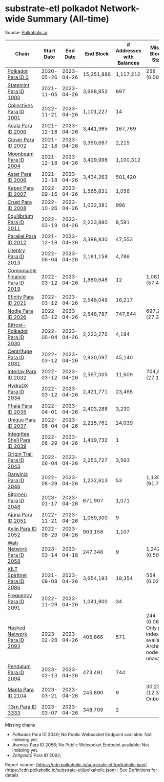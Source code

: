# substrate-etl polkadot Network-wide Summary (All-time)

Source: [Polkaholic.io](https://polkaholic.io)


| Chain            | Start Date | End Date | End Block | # Addresses with Balances | Missing Blocks / Status |
| ---------------- | ---------- | ---------| --------- | ------------------------- | ----------------------- |
| [Polkadot Para ID 0](/polkadot/0-polkadot) | 2020-05-26 | 2023-04-26 | 15,251,886 |  1,117,210 | 258 (0.00%)  |
| [Statemint Para ID 1000](/polkadot/1000-statemint) | 2021-11-05 | 2023-04-26 | 3,698,852 |  697 |    |
| [Collectives Para ID 1001](/polkadot/1001-collectives) | 2022-11-21 | 2023-04-26 | 1,101,227 |  14 |    |
| [Acala Para ID 2000](/polkadot/2000-acala) | 2021-12-18 | 2023-04-26 | 3,441,965 |  167,769 |    |
| [Clover Para ID 2002](/polkadot/2002-clover) | 2021-12-18 | 2023-04-26 | 3,350,687 |  2,215 |    |
| [Moonbeam Para ID 2004](/polkadot/2004-moonbeam) | 2021-12-18 | 2023-04-26 | 3,429,998 |  1,100,312 |    |
| [Astar Para ID 2006](/polkadot/2006-astar) | 2021-12-18 | 2023-04-26 | 3,434,263 |  501,420 |    |
| [Kapex Para ID 2007](/polkadot/2007-kapex) | 2022-09-16 | 2023-04-26 | 1,565,831 |  1,056 |    |
| [Crust Para ID 2008](/polkadot/2008-crust) | 2022-10-26 | 2023-04-26 | 1,032,381 |  996 |    |
| [Equilibrium Para ID 2011](/polkadot/2011-equilibrium) | 2022-03-19 | 2023-04-26 | 2,233,880 |  8,591 |    |
| [Parallel Para ID 2012](/polkadot/2012-parallel) | 2021-12-18 | 2023-04-26 | 3,388,830 |  47,553 |    |
| [Litentry Para ID 2013](/polkadot/2013-litentry) | 2022-06-04 | 2023-04-26 | 2,181,158 |  4,786 |    |
| [Composable Finance Para ID 2019](/polkadot/2019-composable) | 2022-03-12 | 2023-04-26 | 1,880,648 |  12 | 1,081,040 (57.48%)  |
| [Efinity Para ID 2021](/polkadot/2021-efinity) | 2022-03-12 | 2023-04-26 | 2,548,049 |  16,217 |    |
| [Nodle Para ID 2026](/polkadot/2026-nodle) | 2022-03-12 | 2023-04-26 | 2,548,787 |  747,544 | 697,249 (27.36%)  |
| [Bifrost-Polkadot Para ID 2030](/polkadot/2030-bifrost-dot) | 2022-06-04 | 2023-04-26 | 2,223,276 |  4,184 |    |
| [Centrifuge Para ID 2031](/polkadot/2031-centrifuge) | 2022-03-12 | 2023-04-26 | 2,820,097 |  45,140 |    |
| [Interlay Para ID 2032](/polkadot/2032-interlay) | 2022-03-12 | 2023-04-26 | 2,597,005 |  11,609 | 704,852 (27.14%)  |
| [HydraDX Para ID 2034](/polkadot/2034-hydradx) | 2022-03-12 | 2023-04-26 | 2,421,771 |  23,468 |    |
| [Phala Para ID 2035](/polkadot/2035-phala) | 2022-04-01 | 2023-04-26 | 2,403,288 |  3,230 |    |
| [Unique Para ID 2037](/polkadot/2037-unique) | 2022-06-04 | 2023-04-26 | 2,215,761 |  24,039 |    |
| [Integritee Shell Para ID 2039](/polkadot/2039-integritee-shell) | 2022-08-29 | 2023-04-26 | 1,419,732 |  1 |    |
| [Origin Trail Para ID 2043](/polkadot/2043-origintrail) | 2022-06-04 | 2023-04-26 | 2,253,727 |  3,563 |    |
| [Darwinia Para ID 2046](/polkadot/2046-darwinia) | 2022-08-29 | 2023-04-26 | 1,232,613 |  53 | 1,130,856 (91.74%)  |
| [Bitgreen Para ID 2048](/polkadot/2048-bitgreen) | 2023-01-17 | 2023-04-26 | 671,907 |  1,071 |    |
| [Ajuna Para ID 2051](/polkadot/2051-ajuna) | 2022-11-21 | 2023-04-26 | 1,059,300 |  9 |    |
| [Kylin Para ID 2052](/polkadot/2052-kylin) | 2022-08-29 | 2023-04-26 | 903,158 |  1,107 |    |
| [Watr Network Para ID 2058](/polkadot/2058-watr) | 2023-03-14 | 2023-04-18 | 247,348 |  9 | 1,242 (0.50%)  |
| [KILT Spiritnet Para ID 2086](/polkadot/2086-kilt) | 2021-09-08 | 2023-04-26 | 3,654,193 |  18,354 | 554 (0.02%)  |
| [Frequency Para ID 2091](/polkadot/2091-frequency) | 2022-11-29 | 2023-04-26 | 1,041,900 |  34 |    |
| [Hashed Network Para ID 2093](/polkadot/2093-hashed) | 2023-02-28 | 2023-04-26 | 405,866 |  571 | 244 (0.06%) Only partial index available: Archive node unavailable |
| [Pendulum Para ID 2094](/polkadot/2094-pendulum) | 2023-02-13 | 2023-04-26 | 473,491 |  744 |    |
| [Manta Para ID 2104](/polkadot/2104-manta) | 2023-03-21 | 2023-04-26 | 245,890 |  9 | 30,236 (12.30%) Onboarding |
| [T3rn Para ID 3333](/polkadot/3333-t3rn) | 2023-03-07 | 2023-04-26 | 348,709 |  2 |    |

Missing chains


* *Polkadex* Para ID 2040; No Public Websocket Endpoint available: Not indexing yet.
* *Aventus* Para ID 2056; No Public Websocket Endpoint available: Not indexing yet.
* *Zeitgeist2* Para ID 2092; 

Report source: [https://cdn.polkaholic.io/substrate-etl/polkaholic.json](https://cdn.polkaholic.io/substrate-etl/polkaholic.json) | See [Definitions](/DEFINITIONS.md) for details
